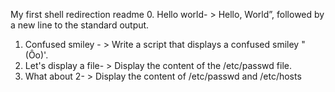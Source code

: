 My first shell redirection readme
0. Hello world- > Hello, World”, followed by a new line to the standard output.
1. Confused smiley - > Write a script that displays a confused smiley "(Ôo)'.
2. Let's display a file- > Display the content of the /etc/passwd file.
3. What about 2- > Display the content of /etc/passwd and /etc/hosts

